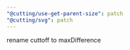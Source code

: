 ```yaml
---
"@cutting/use-get-parent-size": patch
"@cutting/svg": patch
---
```


rename cuttoff to maxDifference
